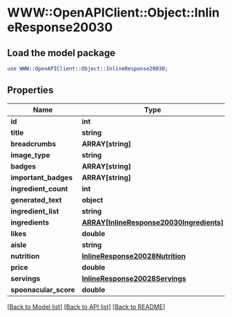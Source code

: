 # WWW::OpenAPIClient::Object::InlineResponse20030

## Load the model package
```perl
use WWW::OpenAPIClient::Object::InlineResponse20030;
```

## Properties
Name | Type | Description | Notes
------------ | ------------- | ------------- | -------------
**id** | **int** |  | 
**title** | **string** |  | 
**breadcrumbs** | **ARRAY[string]** |  | 
**image_type** | **string** |  | 
**badges** | **ARRAY[string]** |  | 
**important_badges** | **ARRAY[string]** |  | 
**ingredient_count** | **int** |  | 
**generated_text** | **object** |  | [optional] 
**ingredient_list** | **string** |  | 
**ingredients** | [**ARRAY[InlineResponse20030Ingredients]**](InlineResponse20030Ingredients.md) |  | 
**likes** | **double** |  | 
**aisle** | **string** |  | 
**nutrition** | [**InlineResponse20028Nutrition**](InlineResponse20028Nutrition.md) |  | 
**price** | **double** |  | 
**servings** | [**InlineResponse20028Servings**](InlineResponse20028Servings.md) |  | 
**spoonacular_score** | **double** |  | 

[[Back to Model list]](../README.md#documentation-for-models) [[Back to API list]](../README.md#documentation-for-api-endpoints) [[Back to README]](../README.md)


